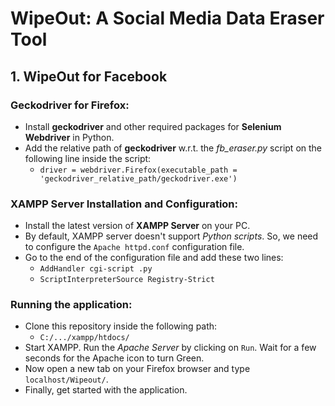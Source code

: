 # WipeOut: A Social Media Data Eraser Tool

## 1. WipeOut for Facebook

### Geckodriver for Firefox:
- Install **geckodriver** and other required packages for **Selenium Webdriver** in Python.
- Add the relative path of **geckodriver** w.r.t. the *fb_eraser.py* script on the following line inside the script: 
	- `driver = webdriver.Firefox(executable_path = 'geckodriver_relative_path/geckodriver.exe')`

### XAMPP Server Installation and Configuration:
- Install the latest version of **XAMPP Server** on your PC.
- By default, XAMPP server doesn't support *Python scripts*. So, we need to configure the `Apache httpd.conf` configuration file. 
- Go to the end of the configuration file and add these two lines:
	- `AddHandler cgi-script .py`
	- `ScriptInterpreterSource Registry-Strict`
	
### Running the application:
- Clone this repository inside the following path:
	- `C:/.../xampp/htdocs/`
- Start XAMPP. Run the *Apache Server* by clicking on `Run`. Wait for a few seconds for the Apache icon to turn Green.
- Now open a new tab on your Firefox browser and type `localhost/Wipeout/`.
- Finally, get started with the application.

